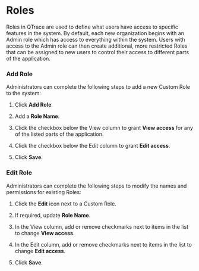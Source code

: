 # Roles

Roles in QTrace are used to define what users have access to specific features in the system.  By default, each new organization begins with an Admin role which has access to everything within the system.  Users with access to the Admin role can then create additional, more restricted Roles that can be assigned to new users to control their access to different parts of the application.


### Add Role

Administrators can complete the following steps to add a new Custom Role to the system:

1. Click **Add Role**.

1. Add a **Role Name**.

1. Click the checkbox below the View column to grant **View access** for any of the listed parts of the application.

1. Click the checkbox below the Edit column to grant **Edit access**.

1. Click **Save**.

### Edit Role

Administrators can complete the following steps to modify the names and permissions for existing Roles:

1. Click the **Edit** icon next to a Custom Role.

1. If required, update **Role Name**.

1. In the View column, add or remove checkmarks next to items in the list to change **View access**.

1. In the Edit column, add or remove checkmarks next to items in the list to change **Edit access**.

1. Click **Save**.





